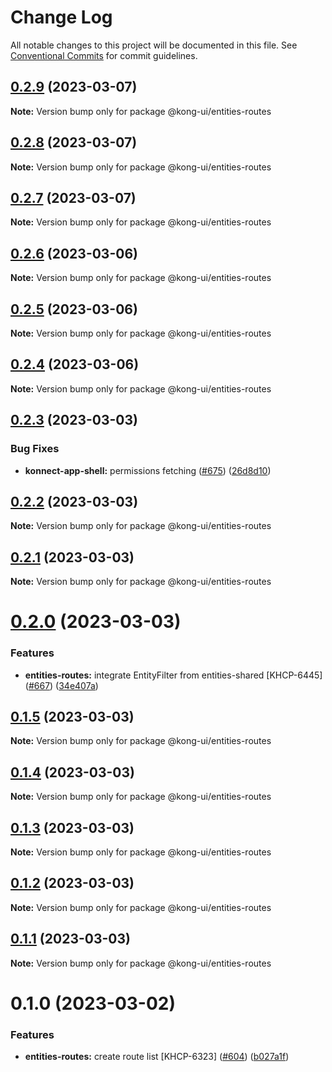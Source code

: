 # Change Log

All notable changes to this project will be documented in this file.
See [Conventional Commits](https://conventionalcommits.org) for commit guidelines.

## [0.2.9](https://github.com/Kong/shared-ui-components/compare/@kong-ui/entities-routes@0.2.8...@kong-ui/entities-routes@0.2.9) (2023-03-07)

**Note:** Version bump only for package @kong-ui/entities-routes





## [0.2.8](https://github.com/Kong/shared-ui-components/compare/@kong-ui/entities-routes@0.2.7...@kong-ui/entities-routes@0.2.8) (2023-03-07)

**Note:** Version bump only for package @kong-ui/entities-routes





## [0.2.7](https://github.com/Kong/shared-ui-components/compare/@kong-ui/entities-routes@0.2.6...@kong-ui/entities-routes@0.2.7) (2023-03-07)

**Note:** Version bump only for package @kong-ui/entities-routes





## [0.2.6](https://github.com/Kong/shared-ui-components/compare/@kong-ui/entities-routes@0.2.5...@kong-ui/entities-routes@0.2.6) (2023-03-06)

**Note:** Version bump only for package @kong-ui/entities-routes





## [0.2.5](https://github.com/Kong/shared-ui-components/compare/@kong-ui/entities-routes@0.2.4...@kong-ui/entities-routes@0.2.5) (2023-03-06)

**Note:** Version bump only for package @kong-ui/entities-routes





## [0.2.4](https://github.com/Kong/shared-ui-components/compare/@kong-ui/entities-routes@0.2.3...@kong-ui/entities-routes@0.2.4) (2023-03-06)

**Note:** Version bump only for package @kong-ui/entities-routes





## [0.2.3](https://github.com/Kong/shared-ui-components/compare/@kong-ui/entities-routes@0.2.2...@kong-ui/entities-routes@0.2.3) (2023-03-03)


### Bug Fixes

* **konnect-app-shell:** permissions fetching ([#675](https://github.com/Kong/shared-ui-components/issues/675)) ([26d8d10](https://github.com/Kong/shared-ui-components/commit/26d8d10b9b2f979acab3fd61be471ef53d71e0f9))





## [0.2.2](https://github.com/Kong/shared-ui-components/compare/@kong-ui/entities-routes@0.2.1...@kong-ui/entities-routes@0.2.2) (2023-03-03)

**Note:** Version bump only for package @kong-ui/entities-routes





## [0.2.1](https://github.com/Kong/shared-ui-components/compare/@kong-ui/entities-routes@0.2.0...@kong-ui/entities-routes@0.2.1) (2023-03-03)

**Note:** Version bump only for package @kong-ui/entities-routes





# [0.2.0](https://github.com/Kong/shared-ui-components/compare/@kong-ui/entities-routes@0.1.5...@kong-ui/entities-routes@0.2.0) (2023-03-03)


### Features

* **entities-routes:** integrate EntityFilter from entities-shared [KHCP-6445] ([#667](https://github.com/Kong/shared-ui-components/issues/667)) ([34e407a](https://github.com/Kong/shared-ui-components/commit/34e407adc754a07800d8bff9ba75b3dc01d6d131))





## [0.1.5](https://github.com/Kong/shared-ui-components/compare/@kong-ui/entities-routes@0.1.4...@kong-ui/entities-routes@0.1.5) (2023-03-03)

**Note:** Version bump only for package @kong-ui/entities-routes





## [0.1.4](https://github.com/Kong/shared-ui-components/compare/@kong-ui/entities-routes@0.1.3...@kong-ui/entities-routes@0.1.4) (2023-03-03)

**Note:** Version bump only for package @kong-ui/entities-routes





## [0.1.3](https://github.com/Kong/shared-ui-components/compare/@kong-ui/entities-routes@0.1.2...@kong-ui/entities-routes@0.1.3) (2023-03-03)

**Note:** Version bump only for package @kong-ui/entities-routes





## [0.1.2](https://github.com/Kong/shared-ui-components/compare/@kong-ui/entities-routes@0.1.1...@kong-ui/entities-routes@0.1.2) (2023-03-03)

**Note:** Version bump only for package @kong-ui/entities-routes





## [0.1.1](https://github.com/Kong/shared-ui-components/compare/@kong-ui/entities-routes@0.1.0...@kong-ui/entities-routes@0.1.1) (2023-03-03)

**Note:** Version bump only for package @kong-ui/entities-routes





# 0.1.0 (2023-03-02)


### Features

* **entities-routes:** create route list [KHCP-6323] ([#604](https://github.com/Kong/shared-ui-components/issues/604)) ([b027a1f](https://github.com/Kong/shared-ui-components/commit/b027a1fe70c629f48663f0c89b780564be54bc06))
